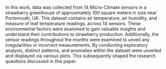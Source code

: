 In this work, data was collected from 14 Micro-Climate 
sensors in a strawberry greenhouse of approximately 100 square meters in size near Portsmouth, UK. This dataset contains air temperature, air humidity, and measure of leaf 
temperature readings, across 14 sensors. These environmental factors were examined to gain valuable insights and understand their contributions to strawberry production. Additionally, the sensor readings throughout the months were examined to unveil any irregularities or incorrect measurements. By conducting exploratory analysis, distinct patterns, and anomalies within the dataset were unveiled and displayed via various plots. This subsequently shaped the research questions discussed in this paper.
